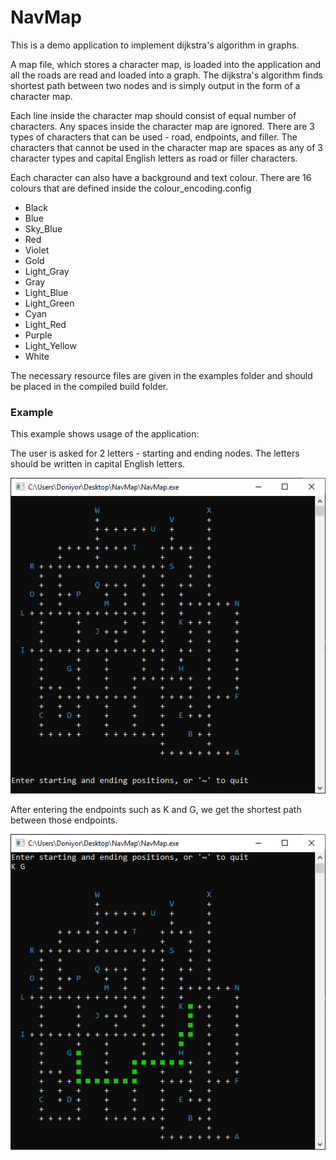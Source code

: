 # NavMap
This is a demo application to implement dijkstra's algorithm in graphs. 

A map file, which stores a character map, is loaded into the application and all the roads are read and loaded into a graph. The dijkstra's algorithm finds shortest path between two nodes and is simply output in the form of a character map.

Each line inside the character map should consist of equal number of characters. Any spaces inside the character map are ignored. There are 3 types of characters that can be used - road, endpoints, and filler. The characters that cannot be used in the character map are spaces as any of 3 character types and capital English letters as road or filler characters.

Each character can also have a background and text colour. There are 16 colours that are defined inside the colour_encoding.config
* Black
* Blue
* Sky_Blue
* Red
* Violet
* Gold
* Light_Gray
* Gray
* Light_Blue
* Light_Green
* Cyan
* Light_Red
* Purple
* Light_Yellow
* White

The necessary resource files are given in the examples folder and should be placed in the compiled build folder.

### Example

This example shows usage of the application:

The user is asked for 2 letters - starting and ending nodes. The letters should be written in capital English letters.

![User prompt](/images/UserPrompt.PNG)

After entering the endpoints such as K and G, we get the shortest path between those endpoints.

![Resulting_path](/images/ResultingPath.PNG)
